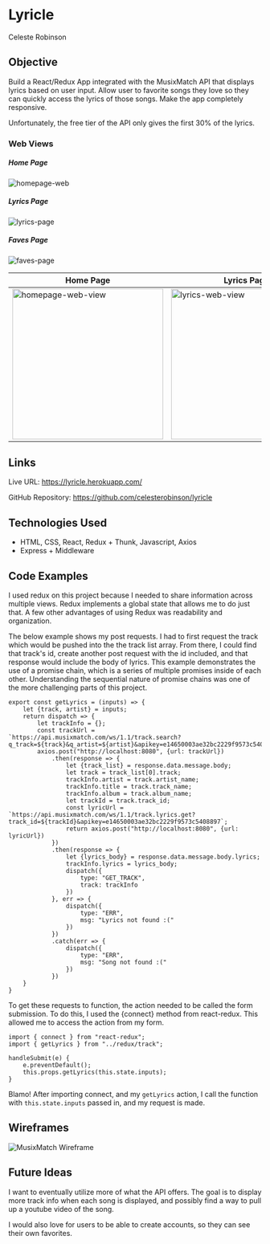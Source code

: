 # Lyricle

Celeste Robinson

## Objective

Build a React/Redux App integrated with the MusixMatch API that displays lyrics based on user input. Allow user to favorite songs they love so they can quickly access the lyrics of those songs. Make the app completely responsive.

Unfortunately, the free tier of the API only gives the first 30% of the lyrics.

### Web Views 
##### Home Page
![homepage-web](screenshots/homepage-web-view.png)
##### Lyrics Page
![lyrics-page](screenshots/lyrics-web-view.png)
##### Faves Page
![faves-page](screenshots/faves-web-view.png)


Home Page | Lyrics Page | Faves Page
--- | --- | ---
<img alt="homepage-web-view" src="screenshots/homepage-mobile-view.png" width="300" height="auto"> | <img alt="lyrics-web-view" src="screenshots/lyrics-mobile-view.png" width="300" height="auto"> | <img alt="faves-web-view" src="screenshots/faves-mobile-view.png" width="300" height="auto">

## Links

Live URL: https://lyricle.herokuapp.com/

GitHub Repository: https://github.com/celesterobinson/lyricle

## Technologies Used
* HTML, CSS, React, Redux + Thunk, Javascript, Axios
* Express + Middleware

## Code Examples

I used redux on this project because I needed to share information across multiple views. Redux implements a global state that allows me to do just that. A few other advantages of using Redux was readability and organization.

The below example shows my post requests. I had to first request the track which would be pushed into the the track list array. From there, I could find that track's id, create another post request with the id included, and that response would include the body of lyrics. This example demonstrates the use of a promise chain, which is a series of multiple promises inside of each other. Understanding the sequential nature of promise chains was one of the more challenging parts of this project.

```
export const getLyrics = (inputs) => {
    let {track, artist} = inputs;
    return dispatch => {
        let trackInfo = {};
        const trackUrl = `https://api.musixmatch.com/ws/1.1/track.search?q_track=${track}&q_artist=${artist}&apikey=e14650003ae32bc2229f9573c5408897`;
        axios.post("http://localhost:8080", {url: trackUrl})
            .then(response => {
                let {track_list} = response.data.message.body;
                let track = track_list[0].track;
                trackInfo.artist = track.artist_name;
                trackInfo.title = track.track_name;
                trackInfo.album = track.album_name;
                let trackId = track.track_id;
                const lyricUrl = `https://api.musixmatch.com/ws/1.1/track.lyrics.get?track_id=${trackId}&apikey=e14650003ae32bc2229f9573c5408897`;
                return axios.post("http://localhost:8080", {url: lyricUrl})
            })
            .then(response => {
                let {lyrics_body} = response.data.message.body.lyrics;
                trackInfo.lyrics = lyrics_body;
                dispatch({
                    type: "GET_TRACK",
                    track: trackInfo
                })
            }, err => {
                dispatch({
                    type: "ERR",
                    msg: "Lyrics not found :("
                })
            })
            .catch(err => {
                dispatch({
                    type: "ERR",
                    msg: "Song not found :("
                })
            })
    }
}
```

To get these requests to function, the action needed to be called the form submission. To do this, I used the {connect} method from react-redux. This allowed me to access the action from my form.

```
import { connect } from "react-redux";
import { getLyrics } from "../redux/track";
```

```
handleSubmit(e) {
    e.preventDefault();
    this.props.getLyrics(this.state.inputs);
}
```

Blamo! After importing connect, and my ```getLyrics``` action, I call the function with ```this.state.inputs``` passed in, and my request is made.

## Wireframes
![MusixMatch Wireframe](wireframe/musixmatch-wireframe.png)
## Future Ideas

I want to eventually utilize more of what the API offers. The goal is to display more track info when each song is displayed, and possibly find a way to pull up a youtube video of the song.

I would also love for users to be able to create accounts, so they can see their own favorites.

